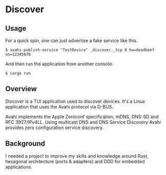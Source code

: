 # Discover

## Usage

For a quick spin, one can just advertise a fake service like this.

```
$ avahi-publish-service "TestDevice" _discover._tcp 0 hw=deadbeef sn=12345678
```

And then run the application from another console.

```
$ cargo run
```

## Overview

Discover is a TUI application used to discover devices. It's a Linux application that uses the Avahi protocol via D-BUS.

Avahi implements the Apple Zeroconf specification, mDNS, DNS-SD and RFC 3927/IPv4LL. Using multicast DNS and DNS Service Discovery Avahi provides zero configuration service discovery.

## Background

I needed a project to improve my skills and knowledge around Rust, hexagonal architecture (ports & adapters) and DDD for embedded applications.
